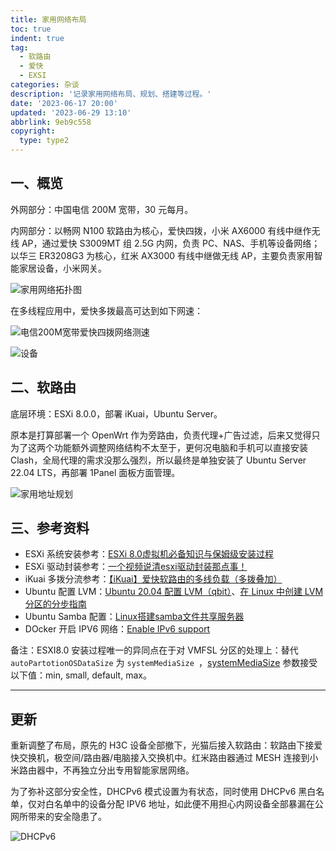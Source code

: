 ```yaml
---
title: 家用网络布局
toc: true
indent: true
tag:
  - 软路由
  - 爱快
  - EXSI
categories: 杂谈
description: '记录家用网络布局、规划、搭建等过程。'
date: '2023-06-17 20:00'
updated: '2023-06-29 13:10'
abbrlink: 9eb9c558
copyright:
  type: type2
---
```


## 一、概览

外网部分：中国电信 200M 宽带，30 元每月。

内网部分：以畅网 N100 软路由为核心，爱快四拨，小米 AX6000 有线中继作无线 AP，通过爱快 S3009MT 组 2.5G 内网，负责 PC、NAS、手机等设备网络；以华三 ER3208G3 为核心，红米 AX3000 有线中继做无线 AP，主要负责家用智能家居设备，小米网关。

![家用网络拓扑图](../../img/article/23-05@家用网络布局/家用网络拓扑图.png)

在多线程应用中，爱快多拨最高可达到如下网速：

![电信200M宽带爱快四拨网络测速](../../img/article/23-05@家用网络布局/1686673300848.png)

![设备](../../img/article/23-05@家用网络布局/image-20230622005907712.png)

## 二、软路由

底层环境：ESXi 8.0.0，部署 iKuai，Ubuntu Server。

原本是打算部署一个 OpenWrt 作为旁路由，负责代理+广告过滤，后来又觉得只为了这两个功能额外调整网络结构不太至于，更何况电脑和手机可以直接安装 Clash，全局代理的需求没那么强烈，所以最终是单独安装了 Ubuntu Server 22.04 LTS，再部署 1Panel 面板方面管理。

![家用地址规划](../../img/article/23-05@家用网络布局/1688013488755.jpg)

## 三、参考资料

- ESXi 系统安装参考：[ESXi 8.0虚拟机必备知识与保姆级安装过程](https://post.smzdm.com/p/a8x6o5on/)
- ESXi 驱动封装参考：[一个视频说清esxi驱动封装那点事！](https://www.bilibili.com/video/BV1Wd4y1A7Ho)
- iKuai 多拨分流参考：[【iKuai】爱快软路由的多线负载（多拨叠加）](https://www.bilibili.com/video/BV1ZW4y147FG)
- Ubuntu 配置 LVM：[Ubuntu 20.04 配置 LVM（qbit）](https://segmentfault.com/a/1190000039404183)、[在 Linux 中创建 LVM 分区的分步指南](https://linux.cn/article-15152-1.html)
- Ubuntu Samba 配置：[Linux搭建samba文件共享服务器](https://www.ywbj.cc/?p=1064)
- DOcker 开启 IPV6 网络：[Enable IPv6 support](https://docs.docker.com/config/daemon/ipv6/)


备注：ESXI8.0 安装过程唯一的异同点在于对 VMFSL 分区的处理上：替代 `autoPartotionOSDataSize` 为 `systemMediaSize `，[systemMediaSize](https://docs.vmware.com/cn/VMware-vSphere/7.0/com.vmware.esxi.install.doc/GUID-474D003B-C6FB-465D-BC1B-5FD30F8E2209.html#esxi-70--1) 参数接受以下值：min, small, default, max。

------

##  更新

重新调整了布局，原先的 H3C 设备全部撤下，光猫后接入软路由：软路由下接爱快交换机，极空间/路由器/电脑接入交换机中。红米路由器通过 MESH 连接到小米路由器中，不再独立分出专用智能家居网络。

为了弥补这部分安全性，DHCPv6 模式设置为有状态，同时使用 DHCPv6 黑白名单，仅对白名单中的设备分配 IPV6 地址，如此便不用担心内网设备全部暴漏在公网所带来的安全隐患了。

![DHCPv6](../../img/article/23-05@家用网络布局/23-06-29_124205.png)
